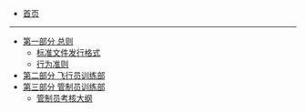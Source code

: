 * [首页](/)

---


* [第一部分 总则]()
  * [标准文件发行格式](/General/Standar_file_format.md)  
  * [行为准则](/General/COC.md)  
* [第二部分 飞行员训练部]()
* [第三部分 管制员训练部]()
  * [管制员考核大纲](/CTD/Controller_assessment_outline.md)